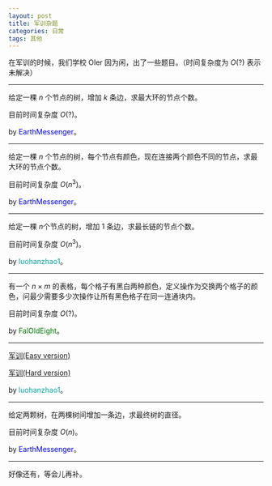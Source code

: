 ```yaml
---
layout: post
title: 军训杂题
categories: 日常
tags: 其他
---
```


在军训的时候，我们学校 OIer 因为闲，出了一些题目。（时间复杂度为 $O(?)$ 表示未解决）

---

给定一棵 $n$ 个节点的树，增加 $k$ 条边，求最大环的节点个数。

目前时间复杂度 $O(?)$。

by <span style="color:#00f">EarthMessenger</span>。

---

给定一棵 $n$ 个节点的树，每个节点有颜色，现在连接两个颜色不同的节点，求最大环的节点个数。

目前时间复杂度 $O(n^3)$。

by <span style="color:#00f">EarthMessenger</span>。

---

给定一棵 $n$个节点的树，增加 $1$ 条边，求最长链的节点个数。

目前时间复杂度 $O(n^3)$。

by <span style="color:#03a89e">luohanzhao1</span>。

---

有一个 $n \times m$ 的表格，每个格子有黑白两种颜色，定义操作为交换两个格子的颜色，问最少需要多少次操作让所有黑色格子在同一连通块内。

目前时间复杂度 $O(?)$。

by <span style="color:green">FalOldEight</span>。

---

[军训(Easy version)](https://www.luogu.com.cn/problem/U306392)

[军训(Hard version)](https://www.luogu.com.cn/problem/U306395)

by <span style="color:#03a89e">luohanzhao1</span>。

---

给定两颗树，在两棵树间增加一条边，求最终树的直径。

目前时间复杂度 $O(n)$。

by <span style="color:#00f">EarthMessenger</span>。

---

好像还有，等会儿再补。
